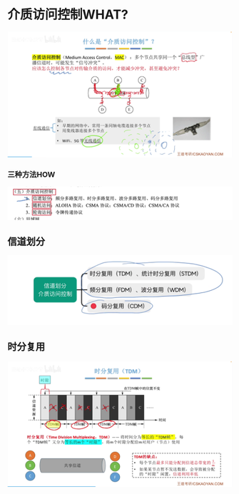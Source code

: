 

# 介质访问控制WHAT?
![输入图片说明](/imgs/2025-07-27/LQbEHOwBA0TDI4zN.png)
### 三种方法HOW
![输入图片说明](/imgs/2025-07-27/l5Q8ze7kNyyzfd3n.png)
## 信道划分
![输入图片说明](/imgs/2025-07-27/3VOySautIFtV8nef.png)


## 时分复用
![输入图片说明](/imgs/2025-07-27/FR7dNKXRGSYAuKAs.png)
<!--stackedit_data:
eyJoaXN0b3J5IjpbNzAxNDgzMTY5XX0=
-->